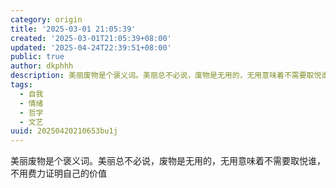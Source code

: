```yaml
---
category: origin
title: '2025-03-01 21:05:39'
created: '2025-03-01T21:05:39+08:00'
updated: '2025-04-24T22:39:51+08:00'
public: true
author: dkphhh
description: 美丽废物是个褒义词。美丽总不必说，废物是无用的，无用意味着不需要取悦谁……
tags:
  - 自我
  - 情绪
  - 哲学
  - 文艺
uuid: 20250420210653bu1j
---
```


美丽废物是个褒义词。美丽总不必说，废物是无用的，无用意味着不需要取悦谁，不用费力证明自己的价值
